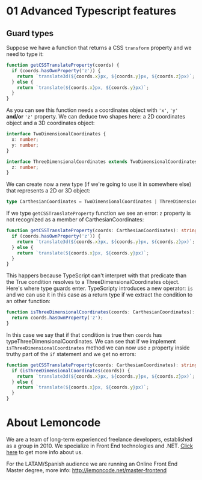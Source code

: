 # 01 Advanced Typescript features

## Guard types

Suppose we have a function that returns a CSS `transform` property and we need to type it:

```js
function getCSSTranslateProperty(coords) {
  if (coords.hasOwnProperty('z')) {
    return `translate3d(${coords.x}px, ${coords.y}px, ${coords.z}px)`;
  } else {
    return `translate(${coords.x}px, ${coords.y}px)`;
  }
}
```

As you can see this function needs a coordinates object with `'x'`, `'y'` **and/or** `'z'` property. We can deduce two shapes here: a 2D coordinates object and a 3D coordinates object:

```ts
interface TwoDimensionalCoordinates {
  x: number;
  y: number;
}

interface ThreeDimensionalCoordinates extends TwoDimensionalCoordinates {
  z: number;
}
```

We can create now a new type (if we're going to use it in somewhere else) that represents a 2D or 3D object:

```ts
type CarthesianCoordinates = TwoDimensionalCoordinates | ThreeDimensionalCoordinates;
```

If we type `getCSSTranslateProperty` function we see an error: `z` property is not recognized as a member of CarthesianCoordinates:

```ts
function getCSSTranslateProperty(coords: CarthesianCoordinates): string {
  if (coords.hasOwnProperty('z')) {
    return `translate3d(${coords.x}px, ${coords.y}px, ${coords.z}px)`; // <-- error here
  } else {
    return `translate(${coords.x}px, ${coords.y}px)`;
  }
}
```

This happers because TypeScript can't interpret with that predicate than the True condition resolves to a ThreeDimensionalCoordinates object. Here's where type guards enter. TypeScripty introduces a new operator: `is` and we can use it in this case as a return type if we extract the condition to an other function:

```ts
function isThreeDimensionalCoordinates(coords: CarthesianCoordinates): coords is ThreeDimensionalCoordinates {
  return coords.hasOwnProperty('z');
}
 ```

In this case we say that if that condition is true then `coords` has typeThreeDimensionalCoordinates. We can see that if we implement `isThreeDimensionalCoordinates` method we can now use `z` property inside truthy part of the `if` statement and we get no errors:

```ts
function getCSSTranslateProperty(coords: CarthesianCoordinates): string {
  if (isThreeDimensionalCoordinates(coords)) {
    return `translate3d(${coords.x}px, ${coords.y}px, ${coords.z}px)`;
  } else {
    return `translate(${coords.x}px, ${coords.y}px)`;
  }
}
```
# About Lemoncode

We are a team of long-term experienced freelance developers, established as a group in 2010.
We specialize in Front End technologies and .NET. [Click here](http://lemoncode.net/services/en/#en-home) to get more info about us.

For the LATAM/Spanish audience we are running an Online Front End Master degree, more info: http://lemoncode.net/master-frontend
